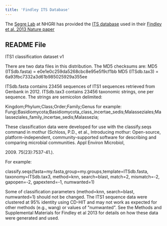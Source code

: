 ```yaml
---
title: 'Findley ITS Database'
---
```

The [Segre Lab](https://www.genome.gov/10000354) at NHGRI has provided
the [ ITS database](https://mothur.s3.us-east-2.amazonaws.com/wiki/findley_its_database.zip) used in
their [Findley et al. 2013 Nature
paper](https://www.ncbi.nlm.nih.gov/pubmed/23698366)

## README File

ITS1 classification dataset v1

There are two data files in this distribution. The MD5 checksums are:
MD5 (ITSdb.fasta) = e0e1e0c259da5268cbc8e95e5f9cf1bb MD5 (ITSdb.tax3) =
6a93fbc7332a3d61b985025929a355ee

ITSdb.fasta contains 23456 sequences of ITS1 sequences retrieved from
Genbank in 2012. ITSdb.tax3 contains 23456 taxonomic strings, one per
sequence. The strings are semicolon delimited:

Kingdom;Phylum;Class;Order;Family;Genus for example:
Fungi;Basidiomycota;Basidiomycota\_class\_incertae\_sedis;Malasseziales;Malasseziales\_family\_incertae\_sedis;Malassezia;

These classification data were developed for use with the classify.seqs
command in mothur (Schloss, P.D., et al., Introducing mothur:
Open-source, platform-independent, community-supported software for
describing and comparing microbial communities. Appl Environ Microbiol,

2009\. 75(23):7537-41.).

For example:

classify.seqs(fasta=my.fasta,group=my.groups,template=ITSdb.fasta,
taxonomy=ITSdb.tax3, method=knn, search=blast, match=2, mismatch=-2,
gapopen=-2, gapextend=-1, numwanted=1)

Some of classification parameters (method=knn, search=blast,
numwanted=1) should not be changed. The ITS1 sequence data were
clustered at 95% identity using CD-HIT and may not work as expected for
other methods (e.g., wang) or values of \"numwanted\". See the Methods
and Supplemental Materials for Findley et al 2013 for details on how
these data were generated and used.
